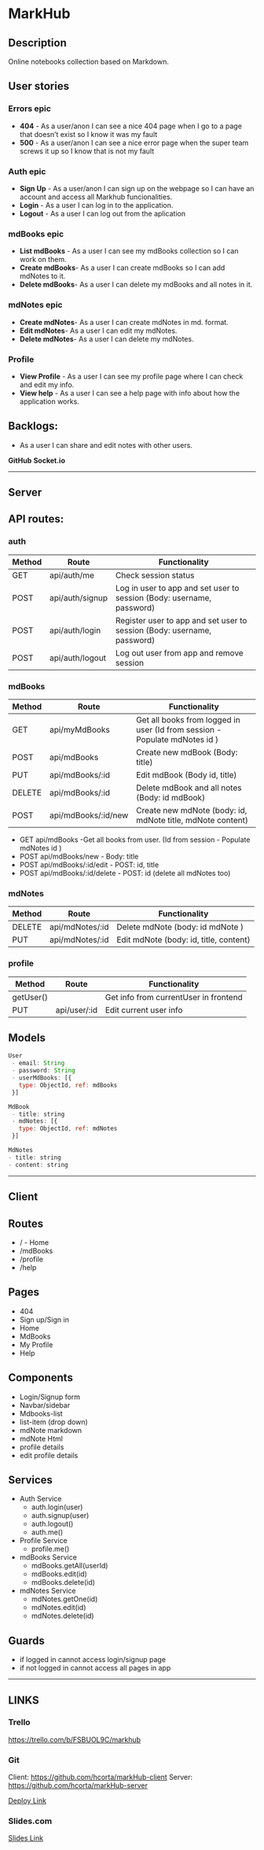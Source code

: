 # MarkHub

## Description

Online notebooks collection based on Markdown.


 ## User stories

### Errors epic
 - **404** - As a user/anon I can see a nice 404 page when I go to a page that doesn’t exist so I know it was my fault 
- **500** - As a user/anon I can see a nice error page when the super team screws it up so I know that is not my fault

 ### Auth epic
 - **Sign Up** - As a user/anon I can sign up on the webpage so I can have an account and access all Markhub funcionalities. 
 - **Login** - As a user I can log in to the application.
 - **Logout** - As a user I can log out from the aplication

### mdBooks epic
 - **List mdBooks** - As a user I can see my mdBooks collection so I can work on them.
 - **Create mdBooks**- As a user I can create mdBooks so I can add mdNotes to it. 
 - **Delete mdBooks**- As a user I can delete my mdBooks and all notes in it.

 
 ### mdNotes epic
 - **Create mdNotes**- As a user I can create mdNotes in md. format.
 - **Edit mdNotes**- As a user I can edit my mdNotes. 
 - **Delete mdNotes**- As a user I can delete my mdNotes.

### Profile
- **View Profile** - As a user I can see my profile page where I can check and edit my info.
- **View help** - As a user I can see a help page with info about how the application works.


## Backlogs:

- As a user I can share and edit notes with other users.

**GitHub**
**Socket.io**

***

## Server
## API routes:

### auth
|Method|Route|Functionality|
|---|---|---|
|GET|api/auth/me|Check session status|
|POST|api/auth/signup|Log in user to app and set user to session (Body: username, password)|
|POST|api/auth/login|Register user to app and set user to session (Body: username, password)|
|POST|api/auth/logout|Log out user from app and remove session|


### mdBooks
|Method|Route|Functionality|
|---|---|---|
|GET| api/myMdBooks| Get all books from logged in user (Id from session - Populate mdNotes id )|
|POST| api/mdBooks| Create new mdBook (Body: title)
|PUT| api/mdBooks/:id| Edit mdBook (Body id, title)
|DELETE| api/mdBooks/:id| Delete mdBook and all notes (Body: id mdBook)|
|POST|api/mdBooks/:id/new|Create new mdNote (body: id, mdNote title, mdNote content)

- GET api/mdBooks -Get all books from user. (Id from session - Populate mdNotes id ) 
- POST api/mdBooks/new - Body: title
- POST api/mdBooks/:id/edit - POST: id, title
- POST api/mdBooks/:id/delete - POST: id (delete all mdNotes too)

### mdNotes
|Method|Route|Functionality|
|---|---|---|
|DELETE| api/mdNotes/:id| Delete mdNote (body: id mdNote )
|PUT|api/mdNotes/:id| Edit mdNote (body: id, title, content)

### profile
|Method|Route|Functionality|
|---|---|---|
|getUser()||Get info from currentUser in frontend|
|PUT|api/user/:id|Edit current user info|



## Models

```javascript
User
 - email: String
 - password: String
 - userMdBooks: [{
   type: ObjectId, ref: mdBooks
 }]
```

```javascript
MdBook
 - title: string
 - mdNotes: [{
   type: ObjectId, ref: mdNotes
 }]
```

```javascript
MdNotes
- title: string
- content: string
```

***

## Client
## Routes

  - / - Home
  - /mdBooks
  - /profile
  - /help

## Pages

- 404
- Sign up/Sign in
- Home
- MdBooks
- My Profile
- Help

## Components
- Login/Signup form
- Navbar/sidebar
- Mdbooks-list
- list-item (drop down)
- mdNote markdown
- mdNote Html
- profile details
- edit profile details

## Services

- Auth Service
  - auth.login(user)
  - auth.signup(user)
  - auth.logout()
  - auth.me()
- Profile Service
  - profile.me()
- mdBooks Service
  - mdBooks.getAll(userId)
  - mdBooks.edit(id)
  - mdBooks.delete(id)
- mdNotes Service
  - mdNotes.getOne(id)
  - mdNotes.edit(id)
  - mdNotes.delete(id)

## Guards

- if logged in cannot access login/signup page
- if not logged in cannot access all pages in app

***

## LINKS



### Trello

https://trello.com/b/FSBUOL9C/markhub

### Git

Client: https://github.com/hcorta/markHub-client
Server: https://github.com/hcorta/markHub-server

[Deploy Link](http://heroku.com)



### Slides.com

[Slides Link](http://slides.com)
